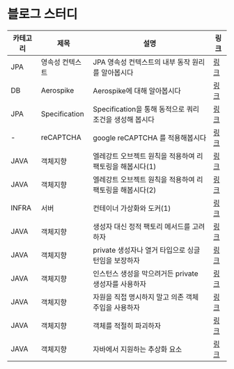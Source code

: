 # 블로그 스터디

|카테고리|제목|설명|링크|
|---|---|---|---|
|JPA|영속성 컨텍스트|JPA 영속성 컨텍스트의 내부 동작 원리를 알아봅시다|[링크](https://peacebestill.oopy.io/89bda919-fdbb-4238-a1ff-b3b9852d4b48)|
|DB|Aerospike|Aerospike에 대해 알아봅시다|[링크](https://peacebestill.oopy.io/2f6403db-71c1-4a91-bf73-0ff370aa8baf)|
|JPA|Specification|Specification을 통해 동적으로 쿼리 조건을 생성해 봅시다 |[링크](https://peacebestill.oopy.io/178e61c3-19d4-4364-8eda-a0b1e4a83bd8)|
|-|reCAPTCHA|google reCAPTCHA 를 적용해봅시다 |[링크](https://peacebestill.oopy.io/e2f85446-e59a-4536-bf60-4e2cae61cdbd)|
|JAVA|객체지향|엘레강트 오브젝트 원칙을 적용하여 리팩토링을 해봅시다(1) |[링크](https://peacebestill.oopy.io/657b09f4-0a54-4cb7-997f-c8bb0fc448ea)|
|JAVA|객체지향|엘레강트 오브젝트 원칙을 적용하여 리팩토링을 해봅시다(2) |[링크](https://peacebestill.oopy.io/f4ce8a3c-11fb-4e1d-bab6-8bffa5207a00)|
|INFRA|서버|컨테이너 가상화와 도커(1) |[링크](https://peacebestill.oopy.io/d83ebc45-18e0-428f-a54a-5c6d26ea0f15)|
|JAVA|객체지향|생성자 대신 정적 팩토리 메서드를 고려하자 |[링크](https://peacebestill.oopy.io/java/effective-java/1)|
|JAVA|객체지향|private 생성자나 열거 타입으로 싱글턴임을 보장하자 |[링크](https://peacebestill.oopy.io/java/effective-java/2)|
|JAVA|객체지향|인스턴스 생성을 막으려거든 private 생성자를 사용하자  |[링크](https://peacebestill.oopy.io/java/effective-java/3)|
|JAVA|객체지향|자원을 직접 명시하지 말고 의존 객체 주입을 사용하자 |[링크](https://peacebestill.oopy.io/java/effective-java/4)|
|JAVA|객체지향|객체를 적절히 파괴하자 |[링크](https://peacebestill.oopy.io/java/effective-java/5)|
|JAVA|객체지향|자바에서 지원하는 추상화 요소|[링크](https://peacebestill.oopy.io/05524aee-f47f-4ad6-baec-29b4e908323e)|
